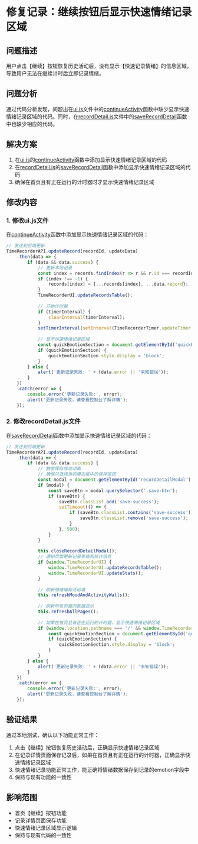 # 修复记录：继续按钮后显示快速情绪记录区域

## 问题描述
用户点击【继续】按钮恢复历史活动后，没有显示【快速记录情绪】的信息区域，导致用户无法在继续计时后立即记录情绪。

## 问题分析
通过代码分析发现，问题出在[ui.js](file:///Users/amy/Documents/codes/time_recoder/static/js/modules/ui.js)文件中的[continueActivity](file:///Users/amy/Documents/codes/time_recoder/static/js/modules/ui.js#L563-L718)函数中缺少显示快速情绪记录区域的代码。同时，在[recordDetail.js](file:///Users/amy/Documents/codes/time_recoder/static/js/modules/recordDetail.js)文件中的[saveRecordDetail](file:///Users/amy/Documents/codes/time_recoder/static/js/modules/recordDetail.js#L767-L923)函数中也缺少相应的代码。

## 解决方案
1. 在[ui.js](file:///Users/amy/Documents/codes/time_recoder/static/js/modules/ui.js)的[continueActivity](file:///Users/amy/Documents/codes/time_recoder/static/js/modules/ui.js#L563-L718)函数中添加显示快速情绪记录区域的代码
2. 在[recordDetail.js](file:///Users/amy/Documents/codes/time_recoder/static/js/modules/recordDetail.js)的[saveRecordDetail](file:///Users/amy/Documents/codes/time_recoder/static/js/modules/recordDetail.js#L767-L923)函数中添加显示快速情绪记录区域的代码
3. 确保在首页且有正在运行的计时器时才显示快速情绪记录区域

## 修改内容

### 1. 修改ui.js文件
在[continueActivity](file:///Users/amy/Documents/codes/time_recoder/static/js/modules/ui.js#L563-L718)函数中添加显示快速情绪记录区域的代码：

```javascript
// 发送到后端更新
TimeRecorderAPI.updateRecord(recordId, updateData)
    .then(data => {
        if (data && data.success) {
            // 更新本地记录
            const index = records.findIndex(r => r && r.id === recordId);
            if (index !== -1) {
                records[index] = {...records[index], ...data.record};
            }
            TimeRecorderUI.updateRecordsTable();
            
            // 开始计时器
            if (timerInterval) {
                clearInterval(timerInterval);
            }
            setTimerInterval(setInterval(TimeRecorderTimer.updateTimer, 1000));
            
            // 显示快速情绪记录区域
            const quickEmotionSection = document.getElementById('quickEmotionSection');
            if (quickEmotionSection) {
                quickEmotionSection.style.display = 'block';
            }
        } else {
            alert('更新记录失败: ' + (data.error || '未知错误'));
        }
    })
    .catch(error => {
        console.error('更新记录失败:', error);
        alert('更新记录失败，请查看控制台了解详情');
    });
```

### 2. 修改recordDetail.js文件
在[saveRecordDetail](file:///Users/amy/Documents/codes/time_recoder/static/js/modules/recordDetail.js#L767-L923)函数中添加显示快速情绪记录区域的代码：

```javascript
// 发送到后端更新
TimeRecorderAPI.updateRecord(recordId, updateData)
    .then(data => {
        if (data && data.success) {
            // 触发保存成功动画
            // 确保只选择当前模态框中的保存按钮
            const modal = document.getElementById('recordDetailModal');
            if (modal) {
                const saveBtn = modal.querySelector('.save-btn');
                if (saveBtn) {
                    saveBtn.classList.add('save-success');
                    setTimeout(() => {
                        if (saveBtn.classList.contains('save-success')) {
                            saveBtn.classList.remove('save-success');
                        }
                    }, 500);
                }
            }
            
            this.closeRecordDetailModal();
            // 通知页面更新记录表格和统计信息
            if (window.TimeRecorderUI) {
                window.TimeRecorderUI.updateRecordsTable();
                window.TimeRecorderUI.updateStats();
            }
            
            // 刷新情绪墙和活动墙
            this.refreshMoodAndActivityWalls();
            
            // 刷新所有页面的数据显示
            this.refreshAllPages();
            
            // 如果在首页且有正在运行的计时器，显示快速情绪记录区域
            if (window.location.pathname === '/' && window.TimeRecorderConfig && window.TimeRecorderConfig.timerInterval) {
                const quickEmotionSection = document.getElementById('quickEmotionSection');
                if (quickEmotionSection) {
                    quickEmotionSection.style.display = 'block';
                }
            }
        } else {
            alert('更新记录失败: ' + (data.error || '未知错误'));
        }
    })
    .catch(error => {
        console.error('更新记录失败:', error);
        alert('更新记录失败，请查看控制台了解详情');
    });
```

## 验证结果
通过本地测试，确认以下功能正常工作：
1. 点击【继续】按钮恢复历史活动后，正确显示快速情绪记录区域
2. 在记录详情页面保存记录后，如果在首页且有正在运行的计时器，正确显示快速情绪记录区域
3. 快速情绪记录功能正常工作，能正确将情绪数据保存到记录的emotion字段中
4. 保持与现有功能的一致性

## 影响范围
- 首页【继续】按钮功能
- 记录详情页面保存功能
- 快速情绪记录区域显示逻辑
- 保持与现有代码的一致性